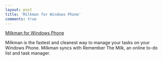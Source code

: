 ```yaml
---
layout: post
title: 'Milkman for Windows Phone'
comments: true
---
```

<a href="http://www.windowsphone.com/en-US/apps/2d14a2ea-9445-4d46-b385-8b2e45f7f6d8">Milkman for Windows Phone</a>

<p>Milkman is the fastest and cleanest way to manage your tasks on your Windows Phone. Milkman syncs with Remember The Milk, an online to-do list and task manager.</p>
